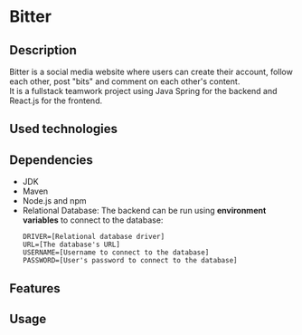 # Bitter

## Description
Bitter is a social media website where users can create their account, follow each other, post "bits" and comment on each other's content.\
It is a fullstack teamwork project using Java Spring for the backend and React.js for the frontend.

## Used technologies

## Dependencies
- JDK
- Maven
- Node.js and npm
- Relational Database: The backend can be run using **environment variables** to connect to the database:
  ```
  DRIVER=[Relational database driver]
  URL=[The database's URL]
  USERNAME=[Username to connect to the database]
  PASSWORD=[User's password to connect to the database]
  ```

## Features

## Usage
